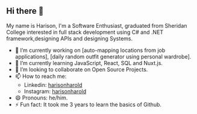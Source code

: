 ## Hi there 👋

My name is Harison, I'm a Software Enthusiast, graduated from Sheridan College interested in full stack development using C# and .NET framework,designing APIs and designing Systems.

- 🔭 I’m currently working on [auto-mapping locations from job applications], [daily random outfit generator using personal wardrobe].
- 🌱 I’m currently learning JavaScript, React, SQL and Nuxt.js.
- 👯 I’m looking to collaborate on Open Source Projects.
- 📫 How to reach me:
  - Linkedin: [harisonharold](https://www.linkedin.com/in/harisonharold/)
  - Instagram: [harisonharold](https://www.instagram.com/harisonharold/)
- 😄 Pronouns: he/him.
- ⚡ Fun fact: It took me 3 years to learn the basics of Github.

<!--
**harisonharold/harisonharold** is a ✨ _special_ ✨ repository because its `README.md` (this file) appears on your GitHub profile.

Here are some ideas to get you started:

- 🔭 I’m currently working on ...
- 🌱 I’m currently learning ...
- 👯 I’m looking to collaborate on ...
- 🤔 I’m looking for help with ...
- 💬 Ask me about ...
- 📫 How to reach me: ...
- 😄 Pronouns: ...
- ⚡ Fun fact: ...
-->
